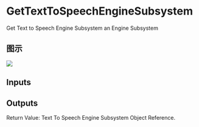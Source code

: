 # GetTextToSpeechEngineSubsystem

Get Text to Speech Engine Subsystem an Engine Subsystem

## 图示

![]($-20221218-18554014.png)

## Inputs

## Outputs

Return Value: Text To Speech Engine Subsystem Object Reference.


